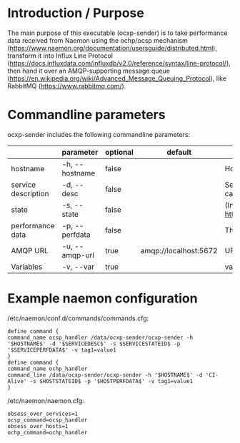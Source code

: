 # Introduction / Purpose

The main purpose of this executable (ocxp-sender) is to take performance data received from Naemon using the ochp/ocsp mechanism (https://www.naemon.org/documentation/usersguide/distributed.html), transform it into Influx Line Protocol (https://docs.influxdata.com/influxdb/v2.0/reference/syntax/line-protocol/), then hand it over an AMQP-supporting message queue (https://en.wikipedia.org/wiki/Advanced_Message_Queuing_Protocol), like RabbitMQ (https://www.rabbitmq.com/).

# Commandline parameters

ocxp-sender includes the following commandline parameters:

|  | parameter | optional | default | description |
|-|-|-|-|-|
| hostname | -h, --hostname | false |  | Hostname for which the performance data is reported |
| service description | -d, --desc | false |  | Service description for which the performance data is reported  (for hosts, you can put something fixed, like "CI-Alive") |
| state | -s, --state | false |  | (Integer); state of the host/service, according to Naemon standard: https://www.naemon.org/documentation/usersguide/pluginapi.html#return_code |
| performance data | -p, --perfdata | false |  | The performance data as it is reported by naemon |
| AMQP URL | -u, --amqp-url | true | amqp://localhost:5672 | URL of the target AMQP (e.g. RabbitMQ), where the data should be sent to |
| Variables | -v, --var | true |  | variables in the form "name=value" (multiple -v allowed); get forwarded as tags |

# Example naemon configuration
/etc/naemon/conf.d/commands/commands.cfg:
```
define command {
command_name ocsp_handler /data/ocxp-sender/ocxp-sender -h '$HOSTNAME$' -d '$SERVICEDESC$' -s $SERVICESTATEID$ -p '$SERVICEPERFDATA$' -v tag1=value1
}
define command {
command_name ochp_handler
command_line /data/ocxp-sender/ocxp-sender -h '$HOSTNAME$' -d 'CI-Alive' -s $HOSTSTATEID$ -p '$HOSTPERFDATA$' -v tag1=value1
}
```

/etc/naemon/naemon.cfg:
```
obsess_over_services=1
ocsp_command=ocsp_handler
obsess_over_hosts=1
ochp_command=ochp_handler
```